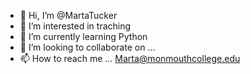- 👋 Hi, I’m @MartaTucker
- 👀 I’m interested in traching
- 🌱 I’m currently learning Python
- 💞️ I’m looking to collaborate on ...
- 📫 How to reach me ... Marta@monmouthcollege.edu

<!---
MartaTucker/MartaTucker is a ✨ special ✨ repository because its `README.md` (this file) appears on your GitHub profile.
You can click the Preview link to take a look at your changes.
--->
